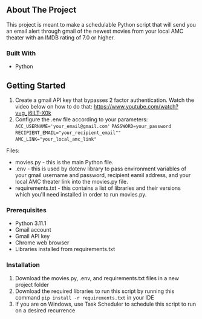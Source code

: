<!-- ABOUT THE PROJECT -->
## About The Project

This project is meant to make a schedulable Python script that will send you an email alert through gmail of the newest movies from your local AMC theater with an IMDB rating of 7.0 or higher.

### Built With

* Python

<!-- GETTING STARTED -->
## Getting Started

1. Create a gmail API key that bypasses 2 factor authentication. Watch the video below on how to do that:
https://www.youtube.com/watch?v=g_j6ILT-X0k
2. Configure the .env file according to your parameters:
    ```ACC_USERNAME='your_email@gmail.com'```
    ```PASSWORD=your_password```
    ```RECIPIENT_EMAIL="your_recipient_email""```
    ```AMC_LINK="your_local_amc_link"```

Files:
* movies.py - this is the main Python file.
* .env - this is used by dotenv library to pass environment variables of your gmail username and password, recipient eamil address, and your local AMC theater link into the movies.py file.
* requirements.txt - this contains a list of libraries and their versions which you'll need installed in order to run movies.py.

### Prerequisites

* Python 3.11.1
* Gmail account
* Gmail API key
* Chrome web browser
* Libraries installed from requirements.txt

### Installation

1. Download the movies.py, .env, and requirements.txt files in a new project folder
2. Download the required libraries to run this script by running this command ```pip install -r requirements.txt``` in your IDE
3. If you are on Windows, use Task Scheduler to schedule this script to run on a desired recurrence